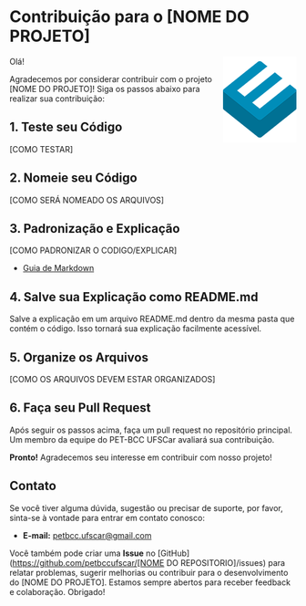 

# Contribuição para o [NOME DO PROJETO]

<img src="https://raw.githubusercontent.com/petbccufscar/.github/main/profile/icon.png" align="right" />

Olá!

Agradecemos por considerar contribuir com o projeto [NOME DO PROJETO]! Siga os passos abaixo para realizar sua contribuição:

## 1. Teste seu Código

[COMO TESTAR]

## 2. Nomeie seu Código

[COMO SERÁ NOMEADO OS ARQUIVOS]

## 3. Padronização e Explicação

[COMO PADRONIZAR O CODIGO/EXPLICAR]

- [Guia de Markdown]()


## 4. Salve sua Explicação como README.md

Salve a explicação em um arquivo README.md dentro da mesma pasta que contém o código. Isso tornará sua explicação facilmente acessível.

## 5. Organize os Arquivos

[COMO OS ARQUIVOS DEVEM ESTAR ORGANIZADOS]

## 6. Faça seu Pull Request

Após seguir os passos acima, faça um pull request no repositório principal. Um membro da equipe do PET-BCC UFSCar avaliará sua contribuição.

**Pronto!** Agradecemos seu interesse em contribuir com nosso projeto!

## Contato

Se você tiver alguma dúvida, sugestão ou precisar de suporte, por favor, sinta-se à vontade para entrar em contato conosco:

- **E-mail:** petbcc.ufscar@gmail.com

Você também pode criar uma **Issue** no [GitHub](https://github.com/petbccufscar/[NOME DO REPOSITORIO]/issues) para relatar problemas, sugerir melhorias ou contribuir para o desenvolvimento do [NOME DO PROJETO]. Estamos sempre abertos para receber feedback e colaboração. Obrigado!

